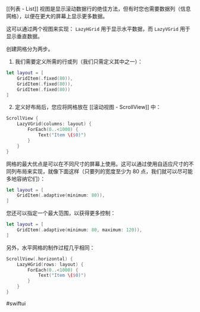 [[列表 - List]] 视图是显示滚动数据行的绝佳方法，但有时您也需要数据列（信息网格），以便在更大的屏幕上显示更多数据。

这可以通过两个视图来实现： `LazyHGrid` 用于显示水平数据，而 `LazyVGrid` 用于显示垂直数据。

创建网格分为两步。

1. 我们需要定义所需的行或列（我们只需定义其中之一）：

```swift
let layout = [
    GridItem(.fixed(80)),
    GridItem(.fixed(80)),
    GridItem(.fixed(80))
]
```

2. 定义好布局后，您应将网格放在 [[滚动视图 - ScrollView]] 中：

```swift
ScrollView {
    LazyVGrid(columns: layout) {
        ForEach(0..<1000) {
            Text("Item \($0)")
        }
    }
}
```

网格的最大优点是可以在不同尺寸的屏幕上使用。这可以通过使用自适应尺寸的不同列布局来实现，就像下面这样（只要列的宽度至少为 80 点，我们就可以尽可能多地容纳它们）：

```swift
let layout = [
    GridItem(.adaptive(minimum: 80)),
]
```

您还可以指定一个最大范围，以获得更多控制：

```swift
let layout = [
    GridItem(.adaptive(minimum: 80, maximum: 120)),
]
```

另外，水平网格的制作过程几乎相同：

```swift
ScrollView(.horizontal) {
    LazyHGrid(rows: layout) {
        ForEach(0..<1000) {
            Text("Item \($0)")
        }
    }
}
```

#swiftui 